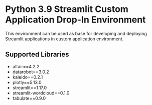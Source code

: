 # Python 3.9 Streamlit Custom Application Drop-In Environment

This environment can be used as base for developing and deploying Streamlit applications
in custom application environment.

## Supported Libraries

* altair==4.2.2
* datarobot==3.0.2
* kaleido==0.2.1
* plotly==5.13.0
* streamlit==1.17.0
* streamlit-wordcloud==0.1.0
* tabulate==0.9.0

